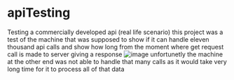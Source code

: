 # apiTesting
Testing a commercially developed api (real life scenario)
this project was a test of the machine that was supposed to show if it can handle eleven thousand api calls and show how long from the moment where get request call is made to server giving a response
![image](https://github.com/olssonik/apiTesting/assets/78812304/2331d3b9-746d-4abd-a995-be11e16b9ee4)
unfortunetly the machine at the other end was not able to handle that many calls as it would take very long time for it to process all of that data
